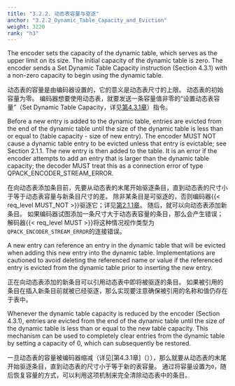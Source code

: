 ```yaml
---
title: "3.2.2. 动态表容量与驱逐"
anchor: "3.2.2_Dynamic_Table_Capacity_and_Eviction"
weight: 3220
rank: "h3"
---
```


The encoder sets the capacity of the dynamic table, which serves as the upper limit on its size. The initial capacity of the dynamic table is zero. The encoder sends a Set Dynamic Table Capacity instruction (Section 4.3.1) with a non-zero capacity to begin using the dynamic table.

动态表的容量是由编码器设置的，它的意义是动态表尺寸的上限。
动态表的初始容量为零。
编码器想要使用动态表，就要发送一条容量值非零的“设置动态表容量”（Set Dynamic Table Capacity，详见[第4.3.1章](#4.3.1_Set_Dynamic_Table_Capacity)）指令。

Before a new entry is added to the dynamic table, entries are evicted from the end of the dynamic table until the size of the dynamic table is less than or equal to (table capacity - size of new entry). The encoder MUST NOT cause a dynamic table entry to be evicted unless that entry is evictable; see Section 2.1.1. The new entry is then added to the table. It is an error if the encoder attempts to add an entry that is larger than the dynamic table capacity; the decoder MUST treat this as a connection error of type QPACK_ENCODER_STREAM_ERROR.

在向动态表添加条目前，先要从动态表的末尾开始驱逐条目，直到动态表的尺寸小于等于动态表容量与新条目尺寸的差。
除非某条目是可驱逐的，否则编码器{{< req_level MUST_NOT >}}驱逐它；详见[第2.1.1章](#2.1.1_Limits_on_Dynamic_Table_Insertions)。
随后，就可以向动态表添加新条目。
如果编码器试图添加一条尺寸大于动态表容量的条目，那么会产生错误；解码器{{< req_level MUST >}}将这种情况视作类型为`QPACK_ENCODER_STREAM_ERROR`的连接错误。

A new entry can reference an entry in the dynamic table that will be evicted when adding this new entry into the dynamic table. Implementations are cautioned to avoid deleting the referenced name or value if the referenced entry is evicted from the dynamic table prior to inserting the new entry.

正在向动态表添加的新条目可以引用动态表中即将被驱逐的条目。
如果被引用的条目在插入新条目前就被已经驱逐，那么实现要注意确保被引用的名称和值仍存在于表中。

Whenever the dynamic table capacity is reduced by the encoder (Section 4.3.1), entries are evicted from the end of the dynamic table until the size of the dynamic table is less than or equal to the new table capacity. This mechanism can be used to completely clear entries from the dynamic table by setting a capacity of 0, which can subsequently be restored.

一旦动态表的容量被编码器缩减（详见[第4.3.1章]（）），那么就要从动态表的末尾开始驱逐条目，直到动态表的尺寸小于等于新的表容量。
通过将容量设置为`0`，随后恢复容量的方式，可以利用这项机制来完全清除动态表中的条目。
